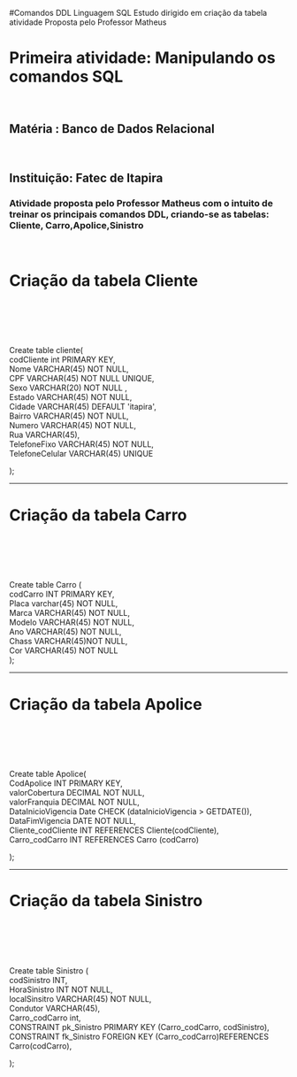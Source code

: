 #Comandos DDL Linguagem SQL
Estudo dirigido em criação da tabela  atividade Proposta pelo Professor Matheus
<h1>Primeira atividade: Manipulando os comandos SQL</h1><br>
<h2>Matéria : Banco de Dados Relacional </h2><br>
<h2>Instituição: Fatec de Itapira </h2>
<h3>Atividade proposta pelo Professor Matheus com o intuito de treinar os principais comandos DDL, criando-se as tabelas: Cliente, Carro,Apolice,Sinistro</h3><br>


<h1>Criação da tabela Cliente </h1><br><br><br><br>

Create table cliente(<br>
    codCliente int PRIMARY KEY,<br>
    Nome VARCHAR(45) NOT NULL,<br>
    CPF VARCHAR(45) NOT NULL UNIQUE,<br>
    Sexo VARCHAR(20) NOT NULL ,<br>
    Estado VARCHAR(45) NOT NULL,<br>
    Cidade VARCHAR(45) DEFAULT 'itapira',<br>
    Bairro VARCHAR(45) NOT NULL,<br>
    Numero VARCHAR(45) NOT NULL,<br>
    Rua VARCHAR(45),<br>
    TelefoneFixo VARCHAR(45) NOT NULL,<br>
    TelefoneCelular VARCHAR(45) UNIQUE<br>

);

<hr>


<h1>Criação da tabela Carro</h1><br><br><br><br>


Create table Carro (<br>
    codCarro INT PRIMARY KEY,<br>
    Placa varchar(45) NOT NULL,<br>
    Marca VARCHAR(45) NOT NULL,<br>
    Modelo VARCHAR(45) NOT NULL,<br>
    Ano  VARCHAR(45) NOT NULL,<br>
    Chass VARCHAR(45)NOT NULL,<br>
    Cor VARCHAR(45) NOT NULL<br>
);

<hr>



<h1>Criação da tabela Apolice </h1><br><br><br><br>

Create table Apolice(<br>
    CodApolice INT PRIMARY KEY,<br>
     valorCobertura DECIMAL NOT NULL,<br>
    valorFranquia DECIMAL NOT NULL,<br>
    DataInicioVigencia Date  CHECK (dataInicioVigencia > GETDATE()),<br>
    DataFimVigencia DATE NOT NULL,<br>
    Cliente_codCliente  INT REFERENCES Cliente(codCliente),<br>
    Carro_codCarro INT REFERENCES Carro (codCarro)<br>

    
);
<hr>

<h1>Criação da tabela Sinistro </h1><br><br><br><br>

Create table Sinistro (<br>
    codSinistro INT,<br>
    HoraSinistro INT NOT NULL,<br>
    localSinsitro VARCHAR(45) NOT NULL,<br>
    Condutor VARCHAR(45),<br>
     Carro_codCarro int,<br>
  CONSTRAINT pk_Sinistro PRIMARY KEY (Carro_codCarro, codSinistro),<br>
  CONSTRAINT fk_Sinistro FOREIGN KEY (Carro_codCarro)REFERENCES Carro(codCarro),<br>


);

